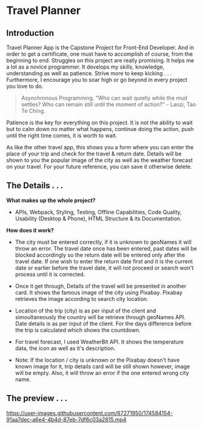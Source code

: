 # **Travel Planner**

## Introduction
Travel Planner App is the Capstone Project for Front-End Developer.  And in order to get a certificate, one must have to accomplish of course, from the beginning to end.  Struggles on this project are really promising.  It helps me a lot as a novice programmer.  It develops my skills, knowledge, understanding as well as patience.  Strive more to keep kicking . . . Furthermore, I encourage you to soar high or go beyond in every project you love to do.

>Asynchronous Programming. "Who can wait quietly while the mud settles?  Who can remain still until the moment of action?" - Laozi, Tao Te Ching.

Patience is the key for everything on this project.  It is not the ability to wait but to calm down no matter what happens, continue doing the action, push until the right time comes, it is worth to wait.

As like the other travel app, this shows you a form where you can enter the place of your trip and check for the travel & return date.  Details will be shown to you the popular image of the city as well as the weather forecast on your travel.  For your future reference, you can save it otherwise delete.

## The Details  . . .
**What makes up the whole project?**

- APIs, Webpack, Styling, Testing, Offline Capabilities, Code Quality, Usability (Desktop & Phone), HTML Structure & its Documentation.

**How does it work?**

- The city must be entered correctly, if it is unknown to geoNames it will throw an error.  The travel date once has been entered, past dates will be blocked accordingly so the return date will be entered only after the travel date. If one wish to enter the return date first and it is the current date or earlier before the travel date, it will not proceed or search won't process until it is corrected.

- Once it get through, Details of the travel will be presented in another card.  It shows the famous image of the city using Pixabay.  Pixabay retrieves the image according to search city location.

- Location of the trip (city) is as per input of the client and simoultaneously the country will be retrieve through geoNames API. Date details is as per input of the client. For the days difference before the trip is calculated which shows the countdown.

- For travel forecast, I used WeatherBit API.  It shows the temperature data, the icon as well as it's description.

- Note: If the location / city is unknown or the Pixabay doesn't have known image for it, trip details card will be still shown however, image will be empty. Also, it will throw an error if the one entered wrong city name.

## The preview . . .




https://user-images.githubusercontent.com/67271950/174584154-91aa7dec-a6e4-4b4d-87eb-7df6c03a2815.mp4

